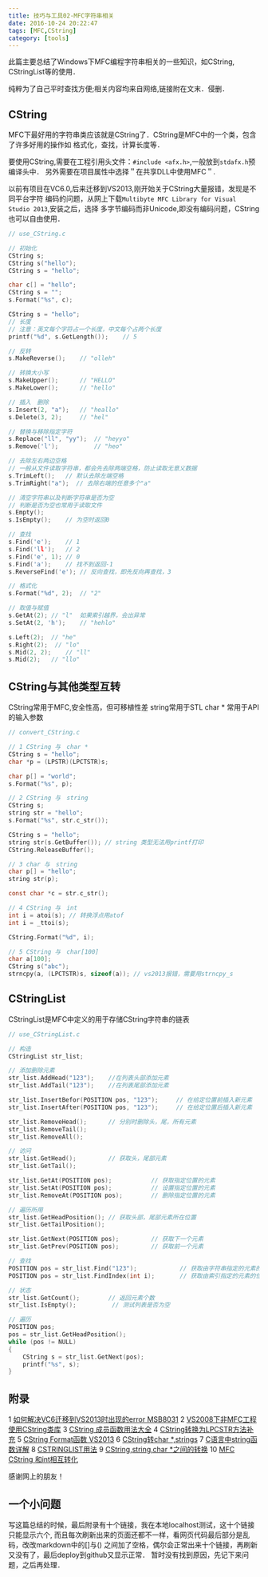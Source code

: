 ```yaml
---
title: 技巧与工具02-MFC字符串相关
date: 2016-10-24 20:22:47
tags: [MFC,CString]
category: [tools]
---
```


此篇主要总结了Windows下MFC编程字符串相关的一些知识，如CString, CStringList等的使用．
<!--more-->
纯粹为了自己平时查找方便;相关内容均来自网络,链接附在文末．侵删．

## CString
MFC下最好用的字符串类应该就是CString了．CString是MFC中的一个类，包含了许多好用的操作如
格式化，查找，计算长度等．

要使用CString,需要在工程引用头文件：`#include <afx.h>`,一般放到`stdafx.h`预编译头中．
另外需要在项目属性中选择＂在共享DLL中使用MFC＂.

以前有项目在VC6.0,后来迁移到VS2013,刚开始关于CString大量报错，发现是不同平台字符
编码的问题，从网上下载`Multibyte MFC Library for Visual Studio 2013`,安装之后，选择
多字节编码而非Unicode,即没有编码问题，CString也可以自由使用．

``` c
// use_CString.c

// 初始化
CString s;
CString s("hello");
CString s = "hello";

char c[] = "hello";
CString s = "";
s.Format("%s", c);

CString s = "hello";
// 长度
// 注意：英文每个字符占一个长度，中文每个占两个长度
printf("%d", s.GetLength());    // 5

// 反转
s.MakeReverse();    // "olleh"

// 转换大小写
s.MakeUpper();      // "HELLO"
s.MakeLower();      // "hello"

// 插入　删除
s.Insert(2, "a");   // "heallo"
s.Delete(3, 2);     // "hel"

// 替换与移除指定字符
s.Replace("ll", "yy");  // "heyyo"
s.Remove('l');          // "heo"

// 去除左右两边空格
// 一般从文件读取字符串，都会先去除两端空格，防止读取无意义数据
s.TrimLeft();   // 默认去除左端空格
s.TrimRight("a");  // 去除右端的任意多个"a"

// 清空字符串以及判断字符串是否为空
// 判断是否为空也常用于读取文件
s.Empty();
s.IsEmpty();    // 为空时返回0

// 查找
s.Find('e');    // 1
s.Find('ll');   // 2
s.Find('e', 1); // 0
s.Find('a');    // 找不到返回-1
s.ReverseFind('e'); // 反向查找，即先反向再查找，3

// 格式化
s.Format("%d", 2);  // "2"

// 取值与赋值
s.GetAt(2); // "l"	如果索引越界，会出异常
s.SetAt(2, 'h');    // "hehlo"

s.Left(2);  // "he"
s.Right(2);  // "lo"
s.Mid(2, 2);    // "ll"
s.Mid(2);   // "llo"

```

## CString与其他类型互转
CString常用于MFC,安全性高，但可移植性差
string常用于STL
char * 常用于API的输入参数


``` c
// convert_CString.c

// 1 CString 与　char *
CString s = "hello";
char *p = (LPSTR)(LPCTSTR)s;

char p[] = "world";
s.Format("%s", p);

// 2 CString 与　string
CString s;
string str = "hello";
s.Format("%s", str.c_str());

CString s = "hello";
string str(s.GetBuffer()); // string 类型无法用printf打印
CString.ReleaseBuffer();

// 3 char 与　string
char p[] = "hello";
string str(p);

const char *c = str.c_str();

// 4 CString 与　int
int i = atoi(s); // 转换浮点用atof
int i = _ttoi(s);

CString.Format("%d", i);

// 5 CString 与　char[100]
char a[100];
CString s("abc");
strncpy(a, (LPCTSTR)s, sizeof(a)); // vs2013报错，需要用strncpy_s

```

## CStringList
CStringList是MFC中定义的用于存储CString字符串的链表

``` c
// use_CStringList.c

// 构造
CStringList str_list;

// 添加删除元素
str_list.AddHead("123");    //在列表头部添加元素
str_list.AddTail("123");    //在列表尾部添加元素

str_list.InsertBefor(POSITION pos, "123");     // 在给定位置前插入新元素
str_list.InsertAfter(POSITION pos, "123");     // 在给定位置后插入新元素

str_list.RemoveHead();      // 分别时删除头，尾，所有元素
str_list.RemoveTail();
str_list.RemoveAll();

// 访问
str_list.GetHead();         // 获取头，尾部元素
str_list.GetTail();

str_list.GetAt(POSITION pos);           // 获取指定位置的元素
str_list.SetAt(POSITION pos);           // 设置指定位置的元素
str_list.RemoveAt(POSITION pos);        // 删除指定位置的元素

// 遍历所用
str_list.GetHeadPosition(); // 获取头部，尾部元素所在位置
str_list.GetTailPosition();

str_list.GetNext(POSITION pos);         // 获取下一个元素
str_list.GetPrev(POSITION pos);         // 获取前一个元素

// 查找
POSITION pos = str_list.Find("123");            // 获取由字符串指定的元素的位置
POSITION pos = str_list.FindIndex(int i);       // 获取由索引指定的元素的位置

// 状态
str_list.GetCount();        // 返回元素个数
str_list.IsEmpty();          // 测试列表是否为空

// 遍历
POSITION pos;
pos = str_list.GetHeadPosition();
while (pos != NULL)
{
    CString s = str_list.GetNext(pos);
    printf("%s", s);
}
```

## 附录

1 [如何解决VC6迁移到VS2013时出现的error MSB8031]( http://jingyan.baidu.com/article/9989c7461eac5ef648ecfef9.html )
2 [VS2008下非MFC工程使用CString类库]( http://blog.csdn.net/shuixin536/article/details/5899016 )
3 [CString 成员函数用法大全]( http://www.cnblogs.com/Caiqinghua/archive/2009/02/16/1391190.html )
4 [CString转换为LPCSTR方法补充]( http://blog.csdn.net/netist/article/details/4091421 )
5 [CString Format函数 VS2013]( http://blog.csdn.net/tahelin/article/details/32344615 )
6 [CString转char *,strings]( http://blog.csdn.net/huihui0121/article/details/5804446 )
7 [C语言中string函数详解]( http://blog.csdn.net/sunnylgz/article/details/6677103 )
8 [CSTRINGLIST用法]( http://www.cppblog.com/Mumoo/archive/2013/04/15/199460.aspx )
9 [CString,string,char *之间的转换]( http://www.cnblogs.com/bluestorm/p/3168720.html )
10 [MFC CString 和int相互转化]( http://blog.sina.com.cn/s/blog_5fa918660101axuf.html )

感谢网上的朋友！

## 一个小问题
写这篇总结的时候，最后附录有十个链接，我在本地localhost测试，这十个链接只能显示六个,
而且每次刷新出来的页面还都不一样，看网页代码最后部分是乱码，改改markdown中的[]与()
之间加了空格，偶尔会正常出来十个链接，再刷新又没有了，最后deploy到github又显示正常．
暂时没有找到原因，先记下来问题，之后再处理．

